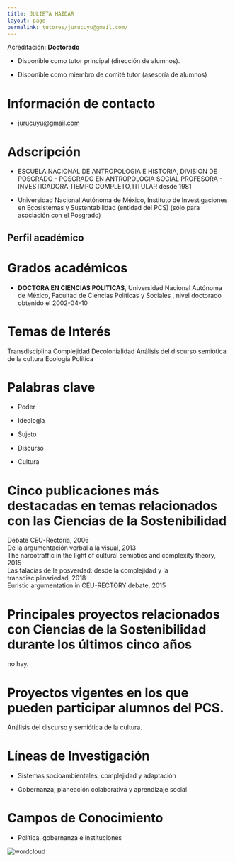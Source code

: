 ```yaml
---
title: JULIETA HAIDAR
layout: page
permalink: tutores/jurucuyu@gmail.com/
---
```


Acreditación: **Doctorado**


 - Disponible como tutor principal (dirección de alumnos).


 - Disponible como miembro de comité tutor (asesoría de alumnos)





# Información de contacto

 - <jurucuyu@gmail.com>





# Adscripción


 - ESCUELA NACIONAL DE ANTROPOLOGIA E HISTORIA, DIVISION DE POSGRADO - POSGRADO EN ANTROPOLOGIA SOCIAL     PROFESORA - INVESTIGADORA TIEMPO COMPLETO,TITULAR  desde 1981
 

 - Universidad Nacional Autónoma de México, Instituto de Investigaciones en Ecosistemas y Sustentabilidad (entidad del PCS) (sólo para asociación con el Posgrado)  





## Perfil académico


# Grados académicos


 - **DOCTORA EN CIENCIAS POLITICAS**, Universidad Nacional Autónoma de México, Facultad de Ciencias Políticas y Sociales , nivel doctorado obtenido el 2002-04-10




# Temas de Interés

Transdisciplina
Complejidad
Decolonialidad
Análisis del discurso
semiótica de la cultura
Ecología Política



# Palabras clave


 - Poder

 - Ideología

 - Sujeto

 - Discurso

 - Cultura




# Cinco publicaciones más destacadas en temas relacionados con las Ciencias de la Sostenibilidad

Debate CEU-Rectoría, 2006<br />De la argumentación verbal a la visual, 2013<br />The narcotraffic in the light of cultural semiotics and complexity theory, 2015<br />Las falacias de la posverdad: desde la complejidad y la transdisciplinariedad, 2018<br />Euristic argumentation in CEU-RECTORY debate, 2015




# Principales proyectos relacionados con Ciencias de la Sostenibilidad durante los últimos cinco años

no hay.




# Proyectos vigentes en los que pueden participar alumnos del PCS.

Análisis del discurso y semiótica de la cultura.




# Líneas de Investigación


 - Sistemas socioambientales, complejidad y adaptación

 - Gobernanza, planeación colaborativa y aprendizaje social





# Campos de Conocimiento

 - Política, gobernanza e instituciones



![wordcloud](https://sostenibilidad.posgrado.unam.mx/media/perfil-academico/389/wordcloud.png)
